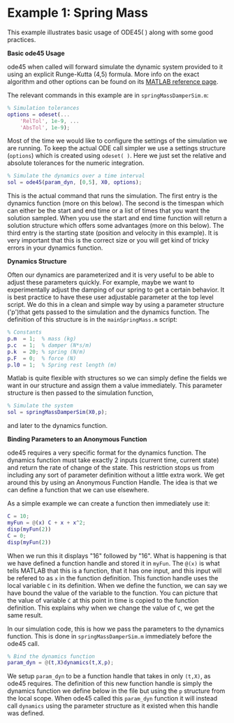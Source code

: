# Example 1: Spring Mass

This example illustrates basic usage of ODE45( ) along with some good practices.

**Basic ode45 Usage**

ode45 when called will forward simulate the dynamic system provided to it using an explicit Runge-Kutta (4,5) formula. 
More info on the exact algorithm and other options can be found on its [MATLAB reference page](https://www.mathworks.com/help/matlab/ref/ode45.html).

The relevant commands in this example are in `springMassDamperSim.m`:
```MATLAB
% Simulation tolerances
options = odeset(...
    'RelTol', 1e-9, ...
    'AbsTol', 1e-9);
```
Most of the time we would like to configure the settings of the simulation we are running. 
To keep the actual ODE call simpler we use a settings structure (`options`) which is created using `odeset( )`.
Here we just set the relative and absolute tolerances for the numeric integration.
```MATLAB
% Simulate the dynamics over a time interval
sol = ode45(param_dyn, [0,5], X0, options);
```
This is the actual command that runs the simulation. 
The first entry is the dynamics function (more on this below).
The second is the timespan which can either be the start and end time or a list of times that you want the solution sampled.
When you use the start and end time function will return a solution structure which offers some advantages (more on this below).
The third entry is the starting state (position and velocity in this example). 
It is very important that this is the correct size or you will get kind of tricky errors in your dynamics function.

**Dynamics Structure**

Often our dynamics are parameterized and it is very useful to be able to adjust these parameters quickly. 
For example, maybe we want to experimentally adjust the damping of our spring to get a certain behavior.
It is best practice to have these user adjustable parameter at the top level script.
We do this in a clean and simple way by using a parameter structure ('p')that gets passed to the simulation and the dynamics function.
The definition of this structure is in the `mainSpringMass.m` script:
```MATLAB
% Constants
p.m  = 1;  % mass (kg)
p.c  = 1;  % damper (N*s/m)
p.k  = 20; % spring (N/m)
p.F  = 0;  % force (N)
p.l0 = 1;  % Spring rest length (m)
```
Matlab is quite flexible with structures so we can simply define the fields we want in our structure and assign them a value immediately.
This parameter structure is then passed to the simulation function,
```MATLAB
% Simulate the system
sol = springMassDamperSim(X0,p);
```
and later to the dynamics function.

**Binding Parameters to an Anonymous Function**

ode45 requires a very specific format for the dynamics function. 
The dynamics function must take exactly 2 inputs (current time, current state) and return the rate of change of the state.
This restriction stops us from including any sort of parameter definition without a little extra work.
We get around this by using an Anonymous Function Handle.
The idea is that we can define a function that we can use elsewhere.

As a simple example we can create a function then immediately use it:
```MATLAB
C = 10;
myFun = @(x) C + x + x^2;
disp(myFun(2))
C = 0;
disp(myFun(2))
```
When we run this it displays "16" followed by "16".
What is happening is that we have defined a function handle and stored it in `myFun`.
The `@(x)` is what tells MATLAB that this is a function, that it has one input, and this input will be refered to as `x` in the function definition.
This function handle uses the local variable `C` in its definition.
When we define the function, we can say we have bound the value of the variable to the function.
You can picture that the value of variable `C` at this point in time is copied to the function definition.
This explains why when we change the value of `C`, we get the same result.

In our simulation code, this is how we pass the parameters to the dynamics function.
This is done in `springMassDamperSim.m` immediately before the ode45 call.
```MATLAB
% Bind the dynamics function
param_dyn = @(t,X)dynamics(t,X,p);
```
We setup `param_dyn` to be a function handle that takes in only `(t,X)`, as ode45 requires.
The definition of this new function handle is simply the dynamics function we define below in the file but using the `p` structure from the local scope.
When ode45 called this `param_dyn` function it will instead call `dynamics` using the parameter structure as it existed when this handle was defined.




